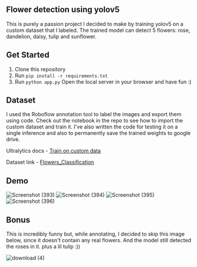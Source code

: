 ## Flower detection using yolov5 
This is purely a passion project I decided to make by training yolov5 on a custom dataset that I labeled. The trained model can detect 5 flowers: rose, dandelion, daisy, tulip and sunflower.

## Get Started
1. Clone this repository
2. Run ` pip install -r requirements.txt `
3. Run ` python app.py `
Open the local server in your browser and have fun :)

## Dataset
I used the Roboflow annotation tool to label the images and export them using code. Check out the notebook in the repo to see how to import the custom dataset and train it.
I've also written the code for testing it on a single inference and also to permanently save the trained weights to google drive.

Ultralytics docs - [Train on custom data](https://docs.ultralytics.com/yolov5/tutorials/train_custom_data/#faq)

Dataset link - [Flowers_Classification](https://public.roboflow.com/classification/flowers_classification/2)

## Demo 
![Screenshot (393)](https://github.com/user-attachments/assets/7df57ec9-ad6f-45fb-beea-b1d46281e12a)
![Screenshot (394)](https://github.com/user-attachments/assets/e4163681-5273-422c-a5e6-37125db1443a)
![Screenshot (395)](https://github.com/user-attachments/assets/2157cedf-d32b-4664-8dcc-ec512d605517)
![Screenshot (396)](https://github.com/user-attachments/assets/145e588d-b25c-4acd-b090-7e2e597cce78)

## Bonus
This is incredibly funny but, while annotating, I decided to skip this image below, since it doesn't contain any real flowers. And the model still detected the roses in it. plus a lil tulip :))

![download (4)](https://github.com/user-attachments/assets/05760776-d089-4358-8434-46d05c2162ae)


